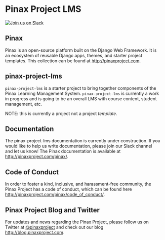 Pinax Project LMS
===================

[![Join us on Slack](http://slack.pinaxproject.com/badge.svg)](http://slack.pinaxproject.com/)

Pinax
-------

Pinax is an open-source platform built on the Django Web Framework. It is an ecosystem of reusable Django apps, themes, and starter project templates. 
This collection can be found at http://pinaxproject.com.


pinax-project-lms
-------------------

`pinax-project-lms` is a starter project to bring together components of the Pinax Learning Management System.
`pinax-project-lms` is currently a work in progress and is going to be an overall LMS with course content, student management, etc.

NOTE: this is currently a project not a project *template*.


Documentation
--------------

The pinax-project-lms documentation is currently under construction. If you would like to help us write documentation, please join our Slack channel and let us know! The Pinax documentation is available at http://pinaxproject.com/pinax/.


Code of Conduct
----------------

In order to foster a kind, inclusive, and harassment-free community, the Pinax Project has a code of conduct, which can be found here  http://pinaxproject.com/pinax/code_of_conduct/.


Pinax Project Blog and Twitter
-------------------------------
For updates and news regarding the Pinax Project, please follow us on Twitter at [@pinaxproject](https://twitter.com/pinaxproject) and check out our blog http://blog.pinaxproject.com.
